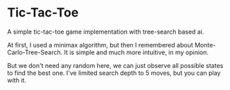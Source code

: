# Tic-Tac-Toe

A simple tic-tac-toe game implementation with tree-search based ai.

At first, I used a minimax algorithm, but then I remembered about Monte-Carlo-Tree-Search.
It is simple and much more intuitive, in my opinion.

But we don't need any random here, we can just observe all possible states to find the best one.
I've limited search depth to 5 moves, but you can play with it.

